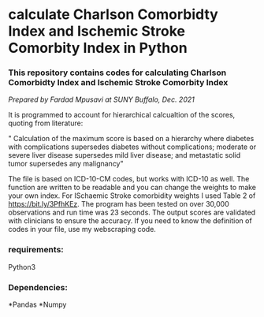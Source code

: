 # calculate Charlson Comorbidty Index and Ischemic Stroke Comorbity Index in Python
### This repository contains codes for calculating Charlson Comorbidty Index and Ischemic Stroke Comorbity Index

*Prepared by Fardad Mpusavi at SUNY Buffalo, Dec. 2021*

It is programmed to account for hierarchical calcualtion of the scores, quoting from literature:

" Calculation of the maximum score is based on a hierarchy where diabetes with complications supersedes diabetes without complications; moderate or severe liver disease supersedes mild liver disease; and metastatic solid tumor supersedes any malignancy"

The file is based on ICD-10-CM codes, but works with ICD-10 as well. The function are written to be readable and you can change the weights to make your own index. For ISchaemic Stroke comorbidity weights I used Table 2 of https://bit.ly/3PfhKEz. The program has been tested on over 30,000 observations and run time was 23 seconds. The output scores are validated with clinicians to ensure the accuracy. If you need to know the definition of codes in your file, use my webscraping code. 

### requirements:
Python3

### Dependencies:

*Pandas
*Numpy


